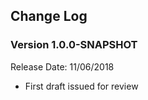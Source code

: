 
## Change Log ##

### Version 1.0.0-SNAPSHOT ###

Release Date: 11/06/2018</p>

* First draft issued for review


